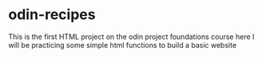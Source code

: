 # odin-recipes

This is the first HTML project on the odin project foundations course
here I will be practicing some simple html functions to build a basic website 